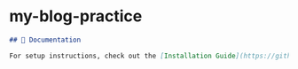 # my-blog-practice
```markdown
## 📖 Documentation

For setup instructions, check out the [Installation Guide](https://github.com/Rajshree1126/my-blog-practice/wiki/Installation).
